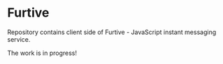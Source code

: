 # Furtive

Repository contains client side of Furtive - JavaScript instant messaging service.

The work is in progress!